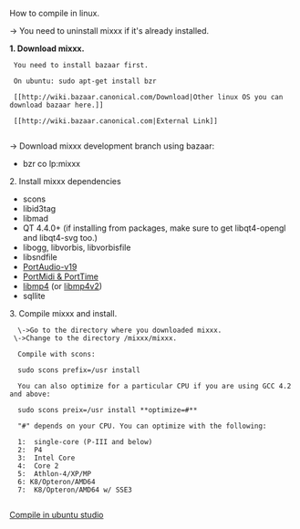 How to compile in linux.

\-\> You need to uninstall mixxx if it's already installed.

**1. Download mixxx.**

``` 
 You need to install bazaar first.
 
 On ubuntu: sudo apt-get install bzr
 
 [[http://wiki.bazaar.canonical.com/Download|Other linux OS you can download bazaar here.]]
 
 [[http://wiki.bazaar.canonical.com|External Link]]
 
```

\-\> Download mixxx development branch using bazaar:

  - bzr co lp:mixxx

2\. Install mixxx dependencies

  - scons
  - libid3tag
  - libmad
  - QT 4.4.0+ (if installing from packages, make sure to get
    libqt4-opengl and libqt4-svg too.)
  - libogg, libvorbis, libvorbisfile
  - libsndfile 
  - [PortAudio-v19](http://www.portaudio.com)
  - [PortMidi & PortTime](http://portmedia.sourceforge.net/portmidi)
  - [libmp4](http://www.mpeg4ip.net/) (or
    [libmp4v2](http://code.google.com/p/mp4v2/))
  - sqllite

3\. Compile mixxx and install.

``` 
  \->Go to the directory where you downloaded mixxx.
 \->Change to the directory /mixxx/mixxx.
```

``` 
  Compile with scons:
  
  sudo scons prefix=/usr install
  
  You can also optimize for a particular CPU if you are using GCC 4.2 and above:
  
  sudo scons preix=/usr install **optimize=#**
  
  "#" depends on your CPU. You can optimize with the following:
  
  1:  single-core (P-III and below)
  2:  P4
  3:  Intel Core
  4:  Core 2
  5:  Athlon-4/XP/MP
  6: K8/Opteron/AMD64
  7:  K8/Opteron/AMD64 w/ SSE3
      
```

[Compile in ubuntu studio](Compile%20in%20ubuntu%20studio)

